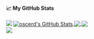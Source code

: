 #### &#x1f4c8; My GitHub Stats

<a href="https://oscerd.github.io">
  <img align="center" src="https://github-readme-stats.vercel.app/api?username=oscerd&show_icons=true&line_height=33&count_private=true&theme=dark" alt="oscerd's GitHub Stats" />
</a>
<a href="https://oscerd.github.io">
  <img align="center" src="https://github-readme-stats.vercel.app/api/top-langs/?username=oscerd&hide=cmake&langs_count=4&line_height=35&theme=dark" />
</a>
<a href="https://oscerd.github.io">
  <img align="center" src="https://github-readme-streak-stats.herokuapp.com/?user=oscerd&theme=dark" />
</a>
<a href="https://oscerd.github.io">
  <img align="left" src="https://github-readme-streak-stats.herokuapp.com/?user=oscerd&theme=dark" />
</a>
<br/>
<a href="https://twitter.com/oscerd2">
  <img src="https://img.shields.io/twitter/follow/oscerd2?style=for-the-badge&logo=twitter&&labelColor=1f1f1f&color=5fffaf" />
</a>



